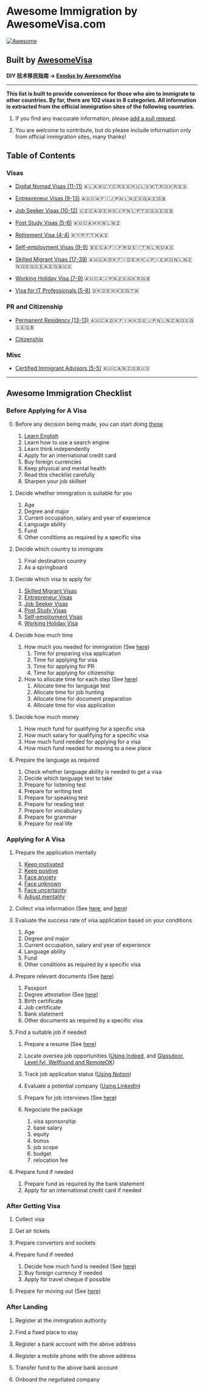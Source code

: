 # Awesome Immigration by AwesomeVisa.com

[![Awesome](https://awesome.re/badge-flat2.svg)](https://awesome.re)

## Built by [AwesomeVisa](https://awesomevisa.com)

**DIY 技术移民指南 -> [Exodus by AwesomeVisa](https://exodus.awesomevisa.com)**

---

__This list is built to provide convenience for those who aim to immigrate to other countries. By far, there are 102 visas in 8 categories. All information is extracted from the official immigration sites of the following countries.__

1. If you find any inaccurate information, please [add a pull request](https://github.com/AwesomeVisa/awesome-immigration/pulls).

2. You are welcome to contribute, but do please include information only from official immigration sites, many thanks!

## Table of Contents

### Visas

- [Digital Nomad Visas (11-11)](https://github.com/AwesomeVisa/awesome-immigration/blob/master/nomad.md) 🇦🇱🇦🇲🇨🇾🇨🇷🇪🇪🇭🇺🇱🇻🇲🇹🇷🇴🇰🇷🇪🇸
  
- [Entrepreneur Visas (9-13)](https://github.com/AwesomeVisa/awesome-immigration/blob/master/entrepreneur.md) 🇦🇺🇨🇦🇫🇮🇯🇵🇳🇱🇳🇿🇸🇬🇦🇪🇬🇧

- [Job Seeker Visas (10-12)](https://github.com/AwesomeVisa/awesome-immigration/blob/master/jobseeker.md) 🇨🇿🇨🇦🇩🇪🇭🇰🇯🇵🇳🇱🇵🇹🇸🇬🇸🇪🇬🇧

- [Post Study Visas (5-6)](https://github.com/AwesomeVisa/awesome-immigration/blob/master/post_study.md) 🇦🇺🇨🇦🇭🇰🇳🇱🇳🇿

- [Retirement Visa (4-4)](https://github.com/AwesomeVisa/awesome-immigration/blob/master/retirement.md) 🇲🇾🇵🇹🇹🇭🇦🇪

- [Self-employment Visas (9-9)](https://github.com/AwesomeVisa/awesome-immigration/blob/master/self_employment.md) 🇧🇪🇨🇦🇫🇮🇫🇷🇩🇪🇮🇹🇳🇱🇳🇴🇦🇪

- [Skilled Migrant Visas (17-39)](https://github.com/AwesomeVisa/awesome-immigration/blob/master/skilled.md) 🇦🇺🇨🇦🇩🇰🇫🇮🇩🇪🇭🇰🇯🇵🇮🇪🇲🇴🇳🇱🇳🇿🇳🇴🇸🇬🇸🇪🇦🇪🇬🇧🇺🇸

- [Working Holiday Visa (7-9)](https://github.com/AwesomeVisa/awesome-immigration/blob/master/whv.md) 🇦🇺🇨🇦🇯🇵🇳🇿🇸🇬🇰🇷🇬🇧

- [Visa for IT Professionals (5-8)](https://github.com/AwesomeVisa/awesome-immigration/blob/master/it.md) 🇩🇰🇩🇪🇭🇰🇸🇬🇹🇼

### PR and Citizenship

- [Permanent Residency (13-13)](https://github.com/AwesomeVisa/awesome-immigration/blob/master/PR.md) 🇦🇺🇨🇦🇩🇰🇫🇮🇭🇰🇩🇪🇯🇵🇳🇱🇳🇿🇳🇴🇸🇬🇸🇪🇬🇧

- [Citizenship](https://github.com/AwesomeVisa/awesome-immigration/blob/master/citizenship.md)

### Misc

- [Certified Immigrant Advisors (5-5)](https://github.com/AwesomeVisa/awesome-immigration/blob/master/advisor.md) 🇦🇺🇨🇦🇳🇿🇬🇧🇺🇸

---

## Awesome Immigration Checklist

### Before Applying for A Visa

0. Before any decision being made, you can start doing [these](https://exodus.awesomevisa.com/exodus-2-7/)

   1. [Learn English](https://exodus.awesomevisa.com/exodus-2-10/)
   2. Learn how to use a search engine
   3. Learn think independently
   4. Apply for an international credit card
   5. Buy foreign currencies
   6. Keep physical and mental health
   7. Read this checklist carefully
   8. Sharpen your job skillset

2. Decide whether immigration is suitable for you

   1. Age
   2. Degree and major
   3. Current occupation, salary and year of experience
   4. Language ability
   5. Fund
   6. Other conditions as required by a specific visa

3. Decide which country to immigrate

   1. Final destination country
   2. As a springboard 

4. Decide which visa to apply for

   1. [Skilled Migrant Visas](https://github.com/AwesomeVisa/awesome-immigration/blob/master/skilled.md)
   2. [Entrepreneur Visas](https://github.com/AwesomeVisa/awesome-immigration/blob/master/entrepreneur.md)
   3. [Job Seeker Visas](https://github.com/AwesomeVisa/awesome-immigration/blob/master/jobseeker.md)
   4. [Post Study Visas](https://github.com/AwesomeVisa/awesome-immigration/blob/master/post_study.md)
   5. [Self-employment Visas](https://github.com/AwesomeVisa/awesome-immigration/blob/master/self_employment.md)
   6. [Working Holiday Visa](https://github.com/AwesomeVisa/awesome-immigration/blob/master/whv.md)
  
5. Decide how much time

   1. How much you needed for immigration (See [here](https://exodus.awesomevisa.com/exodus-2-19/))
      1. Time for preparing visa application
      2. Time for applying for visa
      3. Time for applying for PR
      4. Time for applying for citizenship 
   3. How to allocate time for each step (See [here](https://exodus.awesomevisa.com/exodus-2-17/))
      1. Allocate time for language test
      2. Allocate time for job hunting
      3. Allocate time for document preparation
      4. Allocate time for visa application
     
6. Decide how much money

    1. How much fund for qualifying for a specific visa
    2. How much salary for qualifying for a specific visa
    3. How much fund needed for applying for a visa
    4. How much fund needed for moving to a new place

8. Prepare the language as required

   1. Check whether language ability is needed to get a visa
   2. Decide which language test to take
   3. Prepare for listening test
   4. Prepare for writing test
   5. Prepare for speaking test
   6. Prepare for reading test
   7. Prepare for vocabulary
   8. Prepare for grammar
   9. Prepare for real life

### Applying for A Visa

1. Prepare the application mentally
   1. [Keep motivated](https://exodus.awesomevisa.com/exodus-2-22/)
   2. [Keep positive](https://exodus.awesomevisa.com/exodus-2-16/)
   3. [Face anxiety](https://exodus.awesomevisa.com/exodus-2-11/)
   4. [Face unknown](https://exodus.awesomevisa.com/exodus-2-9/)
   5. [Face uncertainty](https://exodus.awesomevisa.com/exodus-1-15/)
   6. [Adjust mentality](https://exodus.awesomevisa.com/exodus-1-4/)

2. Collect visa information (See [here](https://exodus.awesomevisa.com/exodus-2-1/), and [here](https://exodus.awesomevisa.com/exodus-03/))

3. Evaluate the success rate of visa application based on your conditions

   1. Age
   2. Degree and major
   3. Current occupation, salary and year of experience
   4. Language ability
   5. Fund
   6. Other conditions as required by a specific visa

4. Prepare relevant documents (See [here](https://exodus.awesomevisa.com/exodus-2-21/))

   1. Passport
   2. Degree attestation (See [here](https://exodus.awesomevisa.com/exodus-2-23/))
   3. Birth certificate
   4. Job certificate
   5. Bank statement
   6. Other documents as required by a specific visa

5. Find a suitable job if needed

   1. Prepare a resume (See [here](https://exodus.awesomevisa.com/exodus-06/))
   2. Locate oversea job opportunities ([Using Indeed](https://exodus.awesomevisa.com/exodus-02/), and [Glassdoor, Level.fyi, Wellfound and RemoteOK](https://exodus.awesomevisa.com/exodus-2-14/))
   3. Track job application status ([Using Notion](https://exodus.awesomevisa.com/exodus-2-8/))
   4. Evaluate a potential company ([Using LinkedIn](https://exodus.awesomevisa.com/exodus-2-4/))
   5. Prepare for job interviews (See [here](https://exodus.awesomevisa.com/exodus-09/))
   6. Negociate the package

      1. visa sponsorship
      2. base salary
      3. equity
      4. bonus
      5. job scope
      6. budget
      7. relocation fee

6. Prepare fund if needed
   
   1. Prepare fund as required by the bank statement
   2. Apply for an international credit card if needed

### After Getting Visa

1. Collect visa 

2. Get air tickets

3. Prepare convertors and sockets

4. Prepare fund if needed
   
   1. Decide how much fund is needed (See [here](https://exodus.awesomevisa.com/exodus-2-3/))
   2. Buy foreign currency if needed
   3. Apply for travel cheque if possible
  
5. Prepare for moving out (See [here](https://exodus.awesomevisa.com/exodus-2-25/))

### After Landing

1. Register at the immigration authority

2. Find a fixed place to stay

3. Register a bank account with the above address

4. Register a mobile phone with the above address

5. Transfer fund to the above bank account

6. Onboard the negotiated company
